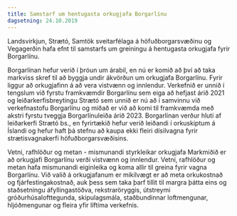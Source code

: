 ```yaml
---
title: Samstarf um hentugasta orkugjafa Borgarlínu
dagsetning: 24.10.2019
---
```

Landsvirkjun, Strætó, Samtök sveitarfélaga á höfuðborgarsvæðinu og Vegagerðin hafa efnt til samstarfs um greiningu á hentugasta orkugjafa fyrir Borgarlínu.

Borgarlínan hefur verið í þróun um árabil, en nú er komið að því að taka markviss skref til að byggja undir ákvörðun um orkugjafa Borgarlínu. Fyrir liggur að orkugjafinn á að vera vistvænn og innlendur. Verkefnið er unnið í tengslum við fyrstu framkvæmdir Borgarlínu sem eiga að hefjast árið 2021 og leiðarkerfisbreytingu Strætó sem unnið er nú að í samvinnu við verkefnastofu Borgarlínu og miðað er við að komi til framkvæmda með akstri fyrstu tveggja Borgarlínuleiða árið 2023. Borgarlínan verður hluti af leiðarkerfi Strætó bs., en fyrirtækið hefur verið leiðandi í orkuskiptum á Íslandi og hefur haft þá stefnu að kaupa ekki fleiri dísilvagna fyrir strætisvagnakerfi höfuðborgarsvæðisins.

Vetni, rafhlöður og metan - mismunandi styrkleikar orkugjafa Markmiðið er að orkugjafi Borgarlínu verði vistvænn og innlendur. Vetni, rafhlöður og metan hafa mismunandi eiginleika og koma allir til greina fyrir vagna Borgarlínu. Við valið á orkugjafanum er mikilvægt er að meta orkukostnað og fjárfestingakostnað, auk þess sem taka þarf tillit til margra þátta eins og staðsetningu áfyllingastöðva, rekstraröryggis, útstreymi gróðurhúsalofttegunda, skipulagsmála, staðbundinnar loftmengunar, hljóðmengunar og fleira yfir líftíma verkefnis.
